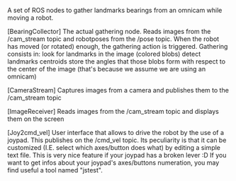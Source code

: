 A set of ROS nodes to gather landmarks bearings from an omnicam while moving a robot.

[BearingCollector]
The actual gathering node.
Reads images from the /cam_stream topic and robotposes from the /pose topic.
When the robot has moved (or rotated) enough, the gathering action is triggered.
Gathering consists in:
	  look for landmarks in the image (colored blobs)
	  detect landmarks centroids
	  store the angles that those blobs form with respect to the center of the image (that's because we assume we are using an omnicam)

[CameraStream]
Captures images from a camera and publishes them to the /cam_stream topic

[ImageReceiver]
Reads images from the /cam_stream topic and displays them on the screen

[Joy2cmd_vel]
User interface that allows to drive the robot by the use of a joypad. This publishes on the /cmd_vel topic.
Its peculiarity is that it can be customized (I.E. select which axes/button does what) by editing a simple text file.
This is very nice feature if your joypad has a broken lever :D
If you want to get infos about your joypad's axes/buttons numeration, you may find useful a tool named "jstest".